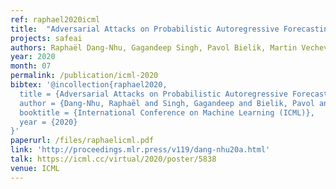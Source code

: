 ```yaml
---
ref: raphael2020icml
title:  "Adversarial Attacks on Probabilistic Autoregressive Forecasting Models"
projects: safeai
authors: Raphaël Dang-Nhu, Gagandeep Singh, Pavol Bielik, Martin Vechev
year: 2020
month: 07
permalink: /publication/icml-2020
bibtex: '@incollection{raphael2020,
  title = {Adversarial Attacks on Probabilistic Autoregressive Forecasting Models},
  author = {Dang-Nhu, Raphaël and Singh, Gagandeep and Bielik, Pavol and Vechev, Martin},
  booktitle = {International Conference on Machine Learning (ICML)},
  year = {2020}
}'
paperurl: /files/raphaelicml.pdf
link: 'http://proceedings.mlr.press/v119/dang-nhu20a.html'
talk: https://icml.cc/virtual/2020/poster/5838
venue: ICML
---
```


